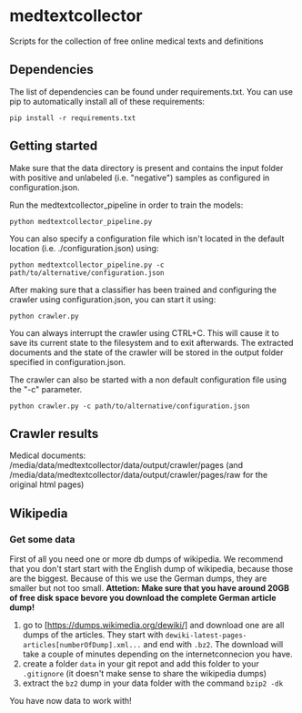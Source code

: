 # medtextcollector
Scripts for the collection of free online medical texts and definitions

## Dependencies
The list of dependencies can be found under requirements.txt. You can use pip to automatically install all of these requirements:

```
pip install -r requirements.txt
```

## Getting started
Make sure that the data directory is present and contains the input folder with positive and unlabeled (i.e. "negative") samples as configured in configuration.json.

Run the medtextcollector_pipeline in order to train the models:
```
python medtextcollector_pipeline.py
```

You can also specify a configuration file which isn't located in the default location (i.e. ./configuration.json) using:

```
python medtextcollector_pipeline.py -c path/to/alternative/configuration.json
```

After making sure that a classifier has been trained and configuring the crawler using configuration.json, you can start it using:
```
python crawler.py
```

You can always interrupt the crawler using CTRL+C. This will cause it to save its current state to the filesystem and to exit afterwards. The extracted documents and the state of the crawler will be stored in the output folder specified in configuration.json.

The crawler can also be started with a non default configuration file using the "-c" parameter.

```
python crawler.py -c path/to/alternative/configuration.json 
```

## Crawler results
Medical documents: /media/data/medtextcollector/data/output/crawler/pages (and /media/data/medtextcollector/data/output/crawler/pages/raw for the original html pages)

## Wikipedia
### Get some data
First of all you need one or more db dumps of wikipedia. We recommend that you don't start start with the English dump of wikipedia, because those are the biggest. Because of this we use the German dumps, they are smaller but not too small.
**Attetion: Make sure that you have around 20GB of free disk space bevore you download the complete German article dump!**

1. go to [https://dumps.wikimedia.org/dewiki/] and download one are all dumps of the articles. They start with `dewiki-latest-pages-articles[numberOfDump].xml...` and end with `.bz2`. The download will take a couple of minutes depending on the internetconnecion you have.
2. create a folder `data` in your git repot and add this folder to your `.gitignore` (it doesn't make sense to share the wikipedia dumps)
3. extract the `bz2` dump in your data folder with the command `bzip2 -dk`

You have now data to work with!
